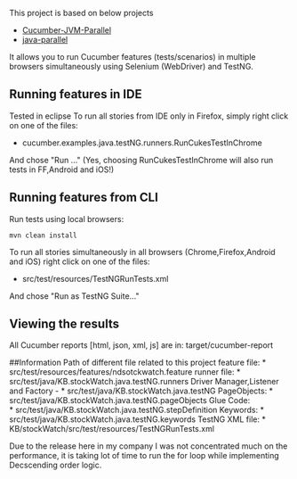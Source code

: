 This project is based on below projects
* [Cucumber-JVM-Parallel](https://github.com/tristanmccarthy/Cucumber-JVM-Parallel)
* [java-parallel](https://github.com/cucumber/cucumber-jvm/tree/java-parallel-example/examples/java-parallel)

It allows you to run Cucumber features (tests/scenarios) in multiple browsers simultaneously using Selenium (WebDriver) and TestNG.


## Running features in IDE
Tested in eclipse
To run all stories from IDE only in Firefox, simply right click on one of the files:
* cucumber.examples.java.testNG.runners.RunCukesTestInChrome


And chose "Run ..."
(Yes, choosing RunCukesTestInChrome will also run tests in FF,Android and iOS!)

## Running features from CLI
Run tests using local browsers:

    mvn clean install

To run all stories simultaneously in all browsers (Chrome,Firefox,Android and iOS) right click on one of the files:
* src/test/resources/TestNGRunTests.xml

And chose "Run as TestNG Suite..."



## Viewing the results
All Cucumber reports [html, json, xml, js] are in: target/cucumber-report

##Information 
Path of different file related to this project
feature file: 
     *      src/test/resources/features/ndsotckwatch.feature 
runner file:
     *      src/test/java/KB.stockWatch.java.testNG.runners
Driver Manager,Listener and Factory -
     *      src/test/java/KB.stockWatch.java.testNG
PageObjects: 
     *      src/test/java/KB.stockWatch.java.testNG.pageObjects
Glue Code:  
     *      src/test/java/KB.stockWatch.java.testNG.stepDefinition
Keywords: 
     *      src/test/java/KB.stockWatch.java.testNG.keywords
TestNG XML file: 
     *      KB/stockWatch/src/test/resources/TestNGRunTests.xml 

Due to the release here in my company I was not concentrated much on the performance, it is taking lot of time to run the for loop 
     while implementing Decscending order logic.
     

